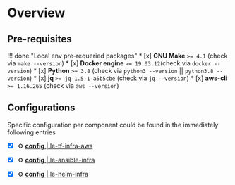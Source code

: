# Overview

## Pre-requisites

!!! done "Local env pre-requeried packages"
    * [x] **GNU Make** `>= 4.1` (check via `make --version`)
    * [x] **Docker engine** `>= 19.03.12`(check via `docker --version`) 
    * [x] **Python** `>= 3.8` (check via `python3 --version` || `python3.8 --version`) 
    * [x] **jq** `>= jq-1.5-1-a5b5cbe` (check via `jq --version`)
    * [x] **aws-cli** `>= 1.16.265` (check via `aws --version`)  

## Configurations
Specific configuration per component could be found in the immediately following entries

* [x] :gear: [**config** | le-tf-infra-aws](../../user-guide/base-configuration/repo-le-tf-infra-aws.md)
* [x] :gear: [**config** | le-ansible-infra](../../user-guide/base-configuration/repo-le-ansible-infra.md)
* [x] :gear: [**config** | le-helm-infra](../../user-guide/base-configuration/repo-le-helm-infra.md)


